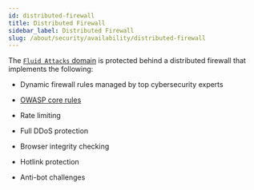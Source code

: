 ```yaml
---
id: distributed-firewall
title: Distributed Firewall
sidebar_label: Distributed Firewall
slug: /about/security/availability/distributed-firewall
---
```


The [`Fluid Attacks` domain](https://fluidattacks.com/)
is protected behind a distributed firewall
that implements the following:

- Dynamic firewall rules
  managed by top cybersecurity experts

- [OWASP core rules](https://owasp.org/www-project-modsecurity-core-rule-set/)

- Rate limiting

- Full DDoS protection

- Browser integrity checking

- Hotlink protection

- Anti-bot challenges
